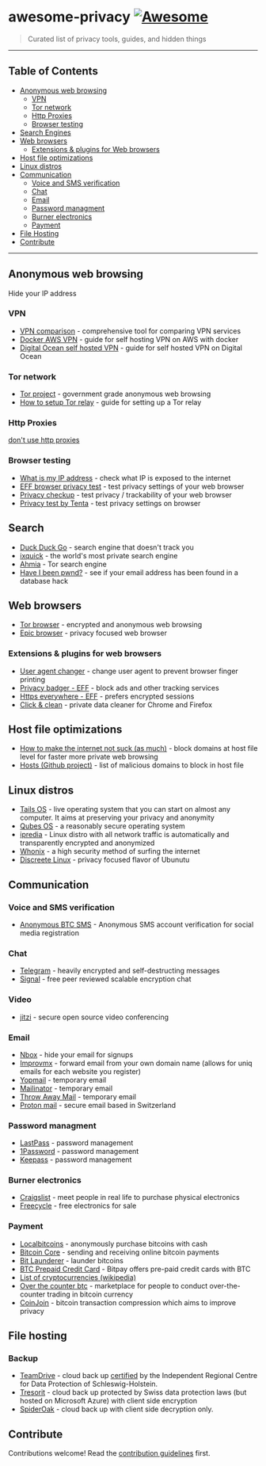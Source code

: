 # awesome-privacy [![Awesome](https://cdn.rawgit.com/sindresorhus/awesome/d7305f38d29fed78fa85652e3a63e154dd8e8829/media/badge.svg)](https://github.com/sindresorhus/awesome)

> Curated list of privacy tools, guides, and hidden things
----
## Table of Contents
- [Anonymous web browsing](#anonymous-web-browsing)
  * [VPN](#vpn)
  * [Tor network](#tor-network)
  * [Http Proxies](#http-proxies)
  * [Browser testing](#browser-testing)
- [Search Engines](#search-engines)
- [Web browsers](#web-browsers)
  * [Extensions & plugins for Web browsers](#extensions---plugins-for-web-browsers)
- [Host file optimizations](#host-file-optimizations)
- [Linux distros](#linux-distros)
- [Communication](#communication)
  * [Voice and SMS verification](#voice-and-sms-verification)
  * [Chat](#chat)
  * [Email](#email)
  * [Password managment](#password-managment)
  * [Burner electronics](#burner-electronics)
  * [Payment](#payment)
- [File Hosting](#file-hosting)
- [Contribute](#contribute)

----

## Anonymous web browsing
Hide your IP address
  
### VPN
- [VPN comparison](https://thatoneprivacysite.net/simple-vpn-comparison-chart/) - comprehensive tool for comparing VPN services
- [Docker AWS VPN](https://gist.github.com/glennschler/63e3c3f93038cddb5204) - guide for self hosting VPN on AWS with docker
- [Digital Ocean self hosted VPN](https://www.digitalocean.com/community/tutorials/how-to-set-up-an-openvpn-server-on-ubuntu-16-04) - guide for self hosted VPN on Digital Ocean

### Tor network
- [Tor project](https://www.torproject.org) - government grade anonymous web browsing
- [How to setup Tor relay](https://www.torproject.org/docs/tor-doc-relay.html.en) - guide for setting up a Tor relay

### Http Proxies
[don't use http proxies](https://www.defcon.org/images/defcon-17/dc-17-presentations/defcon-17-edward_zaborowski-doppelganger.pdf)

### Browser testing
- [What is my IP address](http://whatismyipaddress.com/) - check what IP is exposed to the internet
- [EFF browser privacy test](https://panopticlick.eff.org/tracker) - test privacy settings of your web browser
- [Privacy checkup](https://ipinfo.info/html/privacy-check.php) - test privacy / trackability of your web browser
- [Privacy test by Tenta](https://tenta.com/test/) - test privacy settings on browser

## Search
- [Duck Duck Go](https://duckduckgo.com) - search engine that doesn't track you
- [ixquick](https://www.ixquick.com/) - the world's most private search engine
- [Ahmia](https://ahmia.fi/) - Tor search engine
- [Have I been pwnd?](https://haveibeenpwned.com/) - see if your email address has been found in a database hack

## Web browsers
- [Tor browser](https://www.torproject.org/projects/torbrowser.html.en) - encrypted and anonymous web browsing
- [Epic browser](https://www.epicbrowser.com/) - privacy focused web browser

### Extensions & plugins for web browsers
- [User agent changer](https://chrome.google.com/webstore/detail/user-agent-switcher-for-c/djflhoibgkdhkhhcedjiklpkjnoahfmg?hl=en-US) - change user agent to prevent browser finger printing
- [Privacy badger - EFF](https://www.eff.org/privacybadger) - block ads and other tracking services
- [Https everywhere - EFF](https://www.eff.org/https-everywhere) - prefers encrypted sessions
- [Click & clean](https://www.hotcleaner.com/clickclean_chrome.html) - private data cleaner for Chrome and Firefox

## Host file optimizations 
- [How to make the internet not suck (as much)](http://someonewhocares.org/hosts/) - block domains at host file level for faster more private web browsing
- [Hosts (Github project)](https://github.com/StevenBlack/hosts) - list of malicious domains to block in host file

## Linux distros
- [Tails OS](https://tails.boum.org/) - live operating system that you can start on almost any computer. It aims at preserving your privacy and anonymity
- [Qubes OS](https://www.qubes-os.org/) - a reasonably secure operating system
- [ipredia](http://www.ipredia.org/) - Linux distro with all network traffic is automatically and transparently encrypted and anonymized 
- [Whonix](https://www.whonix.org/) - a high security method of surfing the internet
- [Discreete Linux](https://www.privacy-cd.org/) - privacy focused flavor of Ubunutu

## Communication
### Voice and SMS verification
- [Anonymous BTC SMS](https://www.anonymousbtcsms.com) - Anonymous SMS account verification for social media registration

### Chat
- [Telegram](https://telegram.org/) - heavily encrypted and self-destructing messages
- [Signal](https://whispersystems.org/) - free peer reviewed scalable encryption chat

### Video
- [jitzi](https://jitsi.org/) - secure open source video conferencing 

### Email
- [Nbox](https://nbox.notif.me/) - hide your email for signups
- [Improvmx](http://improvmx.com/) - forward email from your own domain name (allows for uniq emails for each website you register)
- [Yopmail](http://www.yopmail.com/en/email-generator.php) - temporary email
- [Mailinator](https://www.mailinator.com/) - temporary email
- [Throw Away Mail](http://www.throwawaymail.com/) - temporary email
- [Proton mail](https://protonmail.com/) - secure email based in Switzerland

### Password managment
- [LastPass](https://www.lastpass.com/) - password management
- [1Password](https://1password.com/) - password management
- [Keepass](http://keepass.info/) - password management

### Burner electronics
- [Craigslist](https://craigslist.com) - meet people in real life to purchase physical electronics
- [Freecycle](https://www.freecycle.org/) - free electronics for sale

### Payment
- [Localbitcoins](https://localbitcoins.com/) - anonymously purchase bitcoins with cash
- [Bitcoin Core](https://bitcoin.org/en/download) - sending and receiving online bitcoin payments
- [Bit Launderer](https://bitlaunder.com/) - launder bitcoins
- [BTC Prepaid Credit Card](https://bitpay.com/card/) - Bitpay offers pre-paid credit cards with BTC
- [List of cryptocurrencies (wikipedia)](https://en.wikipedia.org/wiki/List_of_cryptocurrencies)
- [Over the counter btc](https://bitcoin-otc.com/) - marketplace for people to conduct over-the-counter trading in bitcoin currency
- [CoinJoin](https://en.bitcoin.it/wiki/CoinJoin) - bitcoin transaction compression which aims to improve privacy
## File hosting
### Backup
  - [TeamDrive](https://www.teamdrive.com/en/) - cloud back up [certified](https://www.teamdrive.com/en/certification/) by the Independent Regional Centre for Data Protection of Schleswig-Holstein.
  - [Tresorit](https://www.teamdrive.com/en/) - cloud back up protected by Swiss data protection laws (but hosted on Microsoft Azure) with client side encryption
  - [SpiderOak](https://www.teamdrive.com/en/) - cloud back up with client side decryption only.

## Contribute

Contributions welcome! Read the [contribution guidelines](contributing.md) first.
